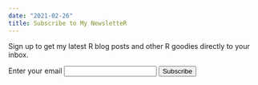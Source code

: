 ```yaml
---
date: "2021-02-26"
title: Subscribe to My NewsletteR
---
```


Sign up to get my latest R blog posts and other R goodies directly to your inbox.

<div class="popout">
<form
  action="https://buttondown.email/api/emails/embed-subscribe/albertoalmuinha"
  method="post"
  target="popupwindow"
  onsubmit="window.open('https://buttondown.email/albertoalmuinha', 'popupwindow')"
  class="embeddable-buttondown-form"
>
  <label for="bd-email">Enter your email</label>
  <input type="email" name="email" id="bd-email" />
  <input type="hidden" value="1" name="embed" />
  <input type="submit" value="Subscribe" />
</form>
</div>
